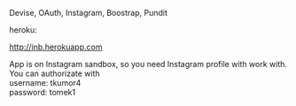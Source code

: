 Devise, OAuth, Instagram, Boostrap, Pundit

heroku:

http://inb.herokuapp.com

App is on Instagram sandbox, so you need  Instagram profile with work with.
You can authorizate with </br>
username: tkumor4</br>
password: tomek1
